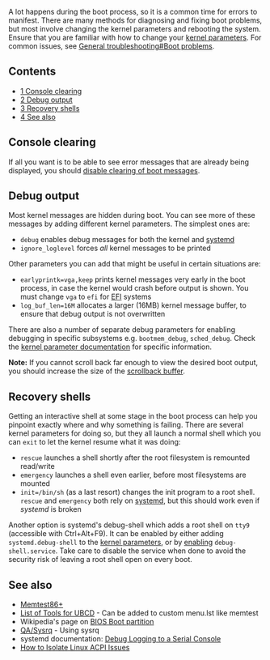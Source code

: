 A lot happens during the boot process, so it is a common time for errors to manifest. There are many methods for diagnosing and fixing boot problems, but most involve changing the kernel parameters and rebooting the system. Ensure that you are familiar with how to change your [kernel parameters](/index.php/Kernel_parameters "Kernel parameters"). For common issues, see [General troubleshooting#Boot problems](/index.php/General_troubleshooting#Boot_problems "General troubleshooting").

## Contents

*   [1 Console clearing](#Console_clearing)
*   [2 Debug output](#Debug_output)
*   [3 Recovery shells](#Recovery_shells)
*   [4 See also](#See_also)

## Console clearing

If all you want is to be able to see error messages that are already being displayed, you should [disable clearing of boot messages](/index.php/Disable_clearing_of_boot_messages "Disable clearing of boot messages").

## Debug output

Most kernel messages are hidden during boot. You can see more of these messages by adding different kernel parameters. The simplest ones are:

*   `debug` enables debug messages for both the kernel and [systemd](/index.php/Systemd "Systemd")
*   `ignore_loglevel` forces *all* kernel messages to be printed

Other parameters you can add that might be useful in certain situations are:

*   `earlyprintk=vga,keep` prints kernel messages very early in the boot process, in case the kernel would crash before output is shown. You must change `vga` to `efi` for [EFI](/index.php/EFI "EFI") systems
*   `log_buf_len=16M` allocates a larger (16MB) kernel message buffer, to ensure that debug output is not overwritten

There are also a number of separate debug parameters for enabling debugging in specific subsystems e.g. `bootmem_debug`, `sched_debug`. Check the [kernel parameter documentation](https://www.kernel.org/doc/Documentation/kernel-parameters.txt) for specific information.

**Note:** If you cannot scroll back far enough to view the desired boot output, you should increase the size of the [scrollback buffer](/index.php/Scrollback_buffer "Scrollback buffer").

## Recovery shells

Getting an interactive shell at some stage in the boot process can help you pinpoint exactly where and why something is failing. There are several kernel parameters for doing so, but they all launch a normal shell which you can `exit` to let the kernel resume what it was doing:

*   `rescue` launches a shell shortly after the root filesystem is remounted read/write
*   `emergency` launches a shell even earlier, before most filesystems are mounted
*   `init=/bin/sh` (as a last resort) changes the init program to a root shell. `rescue` and `emergency` both rely on [systemd](/index.php/Systemd "Systemd"), but this should work even if *systemd* is broken

Another option is systemd's debug-shell which adds a root shell on `tty9` (accessible with Ctrl+Alt+F9). It can be enabled by either adding `systemd.debug-shell` to the [kernel parameters](/index.php/Kernel_parameters "Kernel parameters"), or by [enabling](/index.php/Enabling "Enabling") `debug-shell.service`. Take care to disable the service when done to avoid the security risk of leaving a root shell open on every boot.

## See also

*   [Memtest86+](http://www.memtest.org/)
*   [List of Tools for UBCD](http://wiki.ultimatebootcd.com/index.php?title=Tools) - Can be added to custom menu.lst like memtest
*   Wikipedia's page on [BIOS Boot partition](https://en.wikipedia.org/wiki/BIOS_Boot_partition "wikipedia:BIOS Boot partition")
*   [QA/Sysrq](https://fedoraproject.org/wiki/QA/Sysrq) - Using sysrq
*   systemd documentation: [Debug Logging to a Serial Console](http://freedesktop.org/wiki/Software/systemd/Debugging#Debug_Logging_to_a_Serial_Console)
*   [How to Isolate Linux ACPI Issues](https://web.archive.org/web/20120217124742/http://www.lesswatts.org/projects/acpi/debug.php)